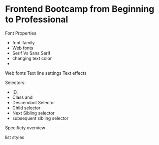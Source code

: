 # Frontend Bootcamp from Beginning to Professional

Font Properties

- font-family
- Web fonts
- Serif Vs Sans Serif
- changing text color
- 
Web fonts
Text line settings
Text effects

Selectors:
- ID, 
- Class and 
- Descendant Selector
- Child selector
- Next Sibling selector
- subsequent sibling selector

Specificty overview

list styles
